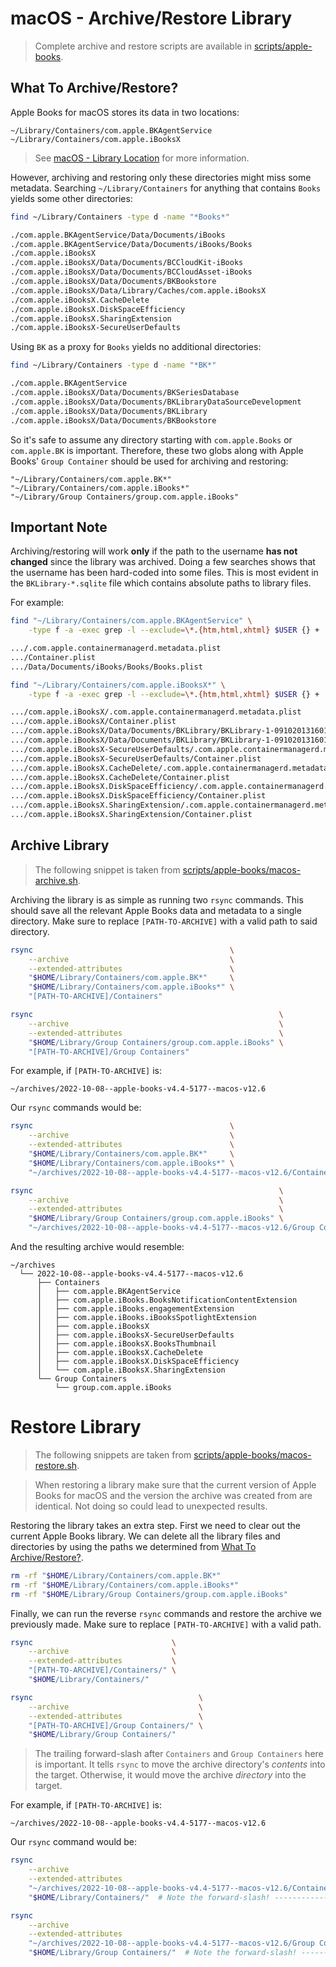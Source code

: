 # macOS - Archive/Restore Library

> <i class="fa fa-info-circle"></i> Complete archive and restore scripts are available in
> [scripts/apple-books][scripts].

<!-- TODO: Add a paragraph on what the goal of archiving is. -->

## What To Archive/Restore?

Apple Books for macOS stores its data in two locations:

```plaintext
~/Library/Containers/com.apple.BKAgentService
~/Library/Containers/com.apple.iBooksX
```

> <i class="fa fa-info-circle"></i> See [macOS - Library Location][macos-library-location] for more
> information.

However, archiving and restoring only these directories might miss some metadata. Searching
`~/Library/Containers` for anything that contains `Books` yields some other directories:

```bash
find ~/Library/Containers -type d -name "*Books*"

./com.apple.BKAgentService/Data/Documents/iBooks
./com.apple.BKAgentService/Data/Documents/iBooks/Books
./com.apple.iBooksX
./com.apple.iBooksX/Data/Documents/BCCloudKit-iBooks
./com.apple.iBooksX/Data/Documents/BCCloudAsset-iBooks
./com.apple.iBooksX/Data/Documents/BKBookstore
./com.apple.iBooksX/Data/Library/Caches/com.apple.iBooksX
./com.apple.iBooksX.CacheDelete
./com.apple.iBooksX.DiskSpaceEfficiency
./com.apple.iBooksX.SharingExtension
./com.apple.iBooksX-SecureUserDefaults
```

Using `BK` as a proxy for `Books` yields no additional directories:

```bash
find ~/Library/Containers -type d -name "*BK*"

./com.apple.BKAgentService
./com.apple.iBooksX/Data/Documents/BKSeriesDatabase
./com.apple.iBooksX/Data/Documents/BKLibraryDataSourceDevelopment
./com.apple.iBooksX/Data/Documents/BKLibrary
./com.apple.iBooksX/Data/Documents/BKBookstore
```

So it's safe to assume any directory starting with `com.apple.Books` or `com.apple.BK` is important.
Therefore, these two globs along with Apple Books' `Group Container` should be used for archiving
and restoring:

```plaintext
"~/Library/Containers/com.apple.BK*"
"~/Library/Containers/com.apple.iBooks*"
"~/Library/Group Containers/group.com.apple.iBooks"
```

## <i class="fa fa-exclamation-circle"></i> Important Note

Archiving/restoring will work **only** if the path to the username **has not changed** since the
library was archived. Doing a few searches shows that the username has been hard-coded into some
files. This is most evident in the `BKLibrary-*.sqlite` file which contains absolute paths to
library files.

For example:

```bash
find "~/Library/Containers/com.apple.BKAgentService" \
    -type f -a -exec grep -l --exclude=\*.{htm,html,xhtml} $USER {} +

.../.com.apple.containermanagerd.metadata.plist
.../Container.plist
.../Data/Documents/iBooks/Books/Books.plist
```

```bash
find "~/Library/Containers/com.apple.iBooksX*" \
    -type f -a -exec grep -l --exclude=\*.{htm,html,xhtml} $USER {} +

.../com.apple.iBooksX/.com.apple.containermanagerd.metadata.plist
.../com.apple.iBooksX/Container.plist
.../com.apple.iBooksX/Data/Documents/BKLibrary/BKLibrary-1-091020131601.sqlite-wal
.../com.apple.iBooksX/Data/Documents/BKLibrary/BKLibrary-1-091020131601.sqlite
.../com.apple.iBooksX-SecureUserDefaults/.com.apple.containermanagerd.metadata.plist
.../com.apple.iBooksX-SecureUserDefaults/Container.plist
.../com.apple.iBooksX.CacheDelete/.com.apple.containermanagerd.metadata.plist
.../com.apple.iBooksX.CacheDelete/Container.plist
.../com.apple.iBooksX.DiskSpaceEfficiency/.com.apple.containermanagerd.metadata.plist
.../com.apple.iBooksX.DiskSpaceEfficiency/Container.plist
.../com.apple.iBooksX.SharingExtension/.com.apple.containermanagerd.metadata.plist
.../com.apple.iBooksX.SharingExtension/Container.plist
```

## Archive Library

> <i class="fa fa-info-circle"></i> The following snippet is taken from
> [scripts/apple-books/macos-archive.sh][script-macos-archive].

Archiving the library is as simple as running two `rsync` commands. This should save all
the relevant Apple Books data and metadata to a single directory. Make sure to replace
`[PATH-TO-ARCHIVE]` with a valid path to said directory.

```bash
rsync                                            \
    --archive                                    \
    --extended-attributes                        \
    "$HOME/Library/Containers/com.apple.BK*"     \
    "$HOME/Library/Containers/com.apple.iBooks*" \
    "[PATH-TO-ARCHIVE]/Containers"

rsync                                                       \
    --archive                                               \
    --extended-attributes                                   \
    "$HOME/Library/Group Containers/group.com.apple.iBooks" \
    "[PATH-TO-ARCHIVE]/Group Containers"
```

For example, if `[PATH-TO-ARCHIVE]` is:

```plaintext
~/archives/2022-10-08--apple-books-v4.4-5177--macos-v12.6
```

Our `rsync` commands would be:

```bash
rsync                                            \
    --archive                                    \
    --extended-attributes                        \
    "$HOME/Library/Containers/com.apple.BK*"     \
    "$HOME/Library/Containers/com.apple.iBooks*" \
    "~/archives/2022-10-08--apple-books-v4.4-5177--macos-v12.6/Containers"

rsync                                                       \
    --archive                                               \
    --extended-attributes                                   \
    "$HOME/Library/Group Containers/group.com.apple.iBooks" \
    "~/archives/2022-10-08--apple-books-v4.4-5177--macos-v12.6/Group Containers"
```

And the resulting archive would resemble:

```plaintext
~/archives
  └── 2022-10-08--apple-books-v4.4-5177--macos-v12.6
      ├── Containers
      │   ├── com.apple.BKAgentService
      │   ├── com.apple.iBooks.BooksNotificationContentExtension
      │   ├── com.apple.iBooks.engagementExtension
      │   ├── com.apple.iBooks.iBooksSpotlightExtension
      │   ├── com.apple.iBooksX
      │   ├── com.apple.iBooksX-SecureUserDefaults
      │   ├── com.apple.iBooksX.BooksThumbnail
      │   ├── com.apple.iBooksX.CacheDelete
      │   ├── com.apple.iBooksX.DiskSpaceEfficiency
      │   └── com.apple.iBooksX.SharingExtension
      └── Group Containers
          └── group.com.apple.iBooks
```

# Restore Library

> <i class="fa fa-info-circle"></i> The following snippets are taken from
> [scripts/apple-books/macos-restore.sh][script-macos-restore].

> <i class="fa fa-exclamation-circle"></i> When restoring a library make sure that the current
> version of Apple Books for macOS and the version the archive was created from are identical. Not
> doing so could lead to unexpected results.

Restoring the library takes an extra step. First we need to clear out the current Apple Books
library. We can delete all the library files and directories by using the paths we determined from
[What To Archive/Restore?](#what-to-archiverestore).

```bash
rm -rf "$HOME/Library/Containers/com.apple.BK*"
rm -rf "$HOME/Library/Containers/com.apple.iBooks*"
rm -rf "$HOME/Library/Group Containers/group.com.apple.iBooks"
```

Finally, we can run the reverse `rsync` commands and restore the archive we previously made. Make
sure to replace `[PATH-TO-ARCHIVE]` with a valid path.

```bash
rsync                               \
    --archive                       \
    --extended-attributes           \
    "[PATH-TO-ARCHIVE]/Containers/" \
    "$HOME/Library/Containers/"

rsync                                     \
    --archive                             \
    --extended-attributes                 \
    "[PATH-TO-ARCHIVE]/Group Containers/" \
    "$HOME/Library/Group Containers/"
```

> <i class="fa fa-exclamation-circle"></i> The trailing forward-slash after `Containers` and `Group
Containers` here is important. It tells `rsync` to move the archive directory's _contents_ into
> the target. Otherwise, it would move the archive _directory_ into the target.

For example, if `[PATH-TO-ARCHIVE]` is:

```plaintext
~/archives/2022-10-08--apple-books-v4.4-5177--macos-v12.6
```

Our `rsync` command would be:

```bash
rsync                                                                       \
    --archive                                                               \
    --extended-attributes                                                   \
    "~/archives/2022-10-08--apple-books-v4.4-5177--macos-v12.6/Containers/" \
    "$HOME/Library/Containers/"  # Note the forward-slash! --------------^

rsync                                                                             \
    --archive                                                                     \
    --extended-attributes                                                         \
    "~/archives/2022-10-08--apple-books-v4.4-5177--macos-v12.6/Group Containers/" \
    "$HOME/Library/Group Containers/"  # Note the forward-slash! --------------^
```

[macos-library-location]: ../macos/library-location.md
[scripts]: https://github.com/tnahs/readstor/tree/main/scripts/apple-books/
[script-macos-restore]: https://github.com/tnahs/readstor/tree/main/scripts/apple-books/macos-restore.sh
[script-macos-archive]: https://github.com/tnahs/readstor/tree/main/scripts/apple-books/macos-archive.sh
